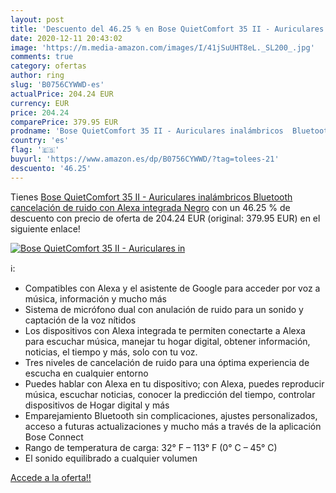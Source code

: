 ```yaml
---
layout: post
title: 'Descuento del 46.25 % en Bose QuietComfort 35 II - Auriculares in'
date: 2020-12-11 20:43:02
image: 'https://m.media-amazon.com/images/I/41jSuUHT8eL._SL200_.jpg'
comments: true
category: ofertas
author: ring
slug: 'B0756CYWWD-es'
actualPrice: 204.24 EUR
currency: EUR
price: 204.24
comparePrice: 379.95 EUR
prodname: 'Bose QuietComfort 35 II - Auriculares inalámbricos  Bluetooth  cancelación de ruido  con Alexa integrada  Negro'
country: 'es'
flag: '🇪🇸'
buyurl: 'https://www.amazon.es/dp/B0756CYWWD/?tag=tolees-21'
descuento: '46.25'
---
```


Tienes [Bose QuietComfort 35 II - Auriculares inalámbricos  Bluetooth  cancelación de ruido  con Alexa integrada  Negro](https://www.amazon.es/dp/B0756CYWWD/?tag=tolees-21) con un 46.25 % de descuento con precio de oferta de 204.24 EUR (original: 379.95 EUR) en el siguiente enlace!

[![Bose QuietComfort 35 II - Auriculares in](https://m.media-amazon.com/images/I/41jSuUHT8eL._SL200_.jpg)](https://www.amazon.es/dp/B0756CYWWD/?tag=tolees-21)

ℹ️:

- Compatibles con Alexa y el asistente de Google para acceder por voz a música, información y mucho más
- Sistema de micrófono dual con anulación de ruido para un sonido y captación de la voz nítidos
- Los dispositivos con Alexa integrada te permiten conectarte a Alexa para escuchar música, manejar tu hogar digital, obtener información, noticias, el tiempo y más, solo con tu voz.
- Tres niveles de cancelación de ruido para una óptima experiencia de escucha en cualquier entorno
- Puedes hablar con Alexa en tu dispositivo; con Alexa, puedes reproducir música, escuchar noticias, conocer la predicción del tiempo, controlar dispositivos de Hogar digital y más
- Emparejamiento Bluetooth sin complicaciones, ajustes personalizados, acceso a futuras actualizaciones y mucho más a través de la aplicación Bose Connect
- Rango de temperatura de carga: 32° F – 113° F (0° C – 45° C)
- El sonido equilibrado a cualquier volumen

[Accede a la oferta!!](https://www.amazon.es/dp/B0756CYWWD/?tag=tolees-21)
